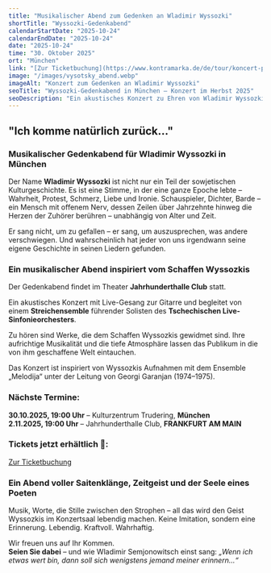 ```yaml
---
title: "Musikalischer Abend zum Gedenken an Wladimir Wyssozki"
shortTitle: "Wyssozki-Gedenkabend"
calendarStartDate: "2025-10-24"
calendarEndDate: "2025-10-24"
date: "2025-10-24"
time: "30. Oktober 2025"
ort: "München"
link: "[Zur Ticketbuchung](https://www.kontramarka.de/de/tour/koncert-pamyati-vladimira-vysockogo/?fbclid=IwY2xjawJ_AcNleHRuA2FlbQIxMAABHsk1iW9UeoGfUu2oX_o4jDtlL4OEs4RLytGo_o6_8N5gtC7LZqwxMXq8rA3k_aem_lqBaoFvmIuGU0ygblr4KOA)"
image: "/images/vysotsky_abend.webp"
imageAlt: "Konzert zum Gedenken an Wladimir Wyssozki"
seoTitle: "Wyssozki-Gedenkabend in München – Konzert im Herbst 2025"
seoDescription: "Ein akustisches Konzert zu Ehren von Wladimir Wyssozki in München: Gitarrenklänge und Streichensemble live."
---
```


## "Ich komme natürlich zurück..."

### Musikalischer Gedenkabend für Wladimir Wyssozki in München

Der Name **Wladimir Wyssozki** ist nicht nur ein Teil der sowjetischen Kulturgeschichte. Es ist eine Stimme, in der eine ganze Epoche lebte – Wahrheit, Protest, Schmerz, Liebe und Ironie. Schauspieler, Dichter, Barde – ein Mensch mit offenem Nerv, dessen Zeilen über Jahrzehnte hinweg die Herzen der Zuhörer berühren – unabhängig von Alter und Zeit.

Er sang nicht, um zu gefallen – er sang, um auszusprechen, was andere verschwiegen. Und wahrscheinlich hat jeder von uns irgendwann seine eigene Geschichte in seinen Liedern gefunden.

### Ein musikalischer Abend inspiriert vom Schaffen Wyssozkis

Der Gedenkabend findet im Theater **Jahrhunderthalle Club** statt.

Ein akustisches Konzert mit Live-Gesang zur Gitarre und begleitet von einem **Streichensemble** führender Solisten des **Tschechischen Live-Sinfonieorchesters**.

Zu hören sind Werke, die dem Schaffen Wyssozkis gewidmet sind. Ihre aufrichtige Musikalität und die tiefe Atmosphäre lassen das Publikum in die von ihm geschaffene Welt eintauchen.

Das Konzert ist inspiriert von Wyssozkis Aufnahmen mit dem Ensemble „Melodija“ unter der Leitung von Georgi Garanjan (1974–1975).

### Nächste Termine:

**30.10.2025, 19:00 Uhr** – Kulturzentrum Trudering, **München**  
**2.11.2025, 19:00 Uhr** – Jahrhunderthalle Club, **FRANKFURT AM MAIN**

### Tickets jetzt erhältlich 🎫:
[Zur Ticketbuchung](https://www.kontramarka.de/de/tour/koncert-pamyati-vladimira-vysockogo/?fbclid=IwY2xjawJ_AcNleHRuA2FlbQIxMAABHsk1iW9UeoGfUu2oX_o4jDtlL4OEs4RLytGo_o6_8N5gtC7LZqwxMXq8rA3k_aem_lqBaoFvmIuGU0ygblr4KOA)

### Ein Abend voller Saitenklänge, Zeitgeist und der Seele eines Poeten

Musik, Worte, die Stille zwischen den Strophen – all das wird den Geist Wyssozkis im Konzertsaal lebendig machen. Keine Imitation, sondern eine Erinnerung. Lebendig. Kraftvoll. Wahrhaftig.

Wir freuen uns auf Ihr Kommen.  
**Seien Sie dabei** – und wie Wladimir Semjonowitsch einst sang: _„Wenn ich etwas wert bin, dann soll sich wenigstens jemand meiner erinnern...“_
